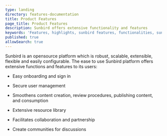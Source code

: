 ```yaml
---
type: landing
directory: features-documentation
title: Product Features
page_title: Product Features
description: Sunbird offers extensive functionality and features 
keywords: 'Features, highlights, sunbird features, functionalities, sunbird funtionality'
published: true
allowSearch: true
--- 
```


Sunbird is an opensource platform which is robust, scalable, extensible, flexible and easily configurable. The ease to use Sunbird platform offers extensive functions and features to its users:

* Easy onboarding and sign in

* Secure user management

* Smoothens content creation, review procedures, publishing content, and consumption

* Extensive resource library

* Facilitates collaboration and partnership

* Create communities for discussions
